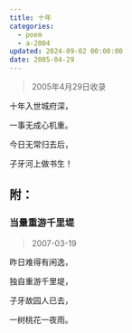 ```yaml
---
title: 十年
categories:
  - poem
  - a-2004
updated: 2024-09-02 00:00:00
date: 2005-04-29
---
```


> 2005年4月29日收录

十年入世城府深，

一事无成心机重。

今日无常归去后，

子牙河上做书生！

## 附： ##

### 当量重游千里堤 ###

> 2007-03-19

昨日难得有闲逸，

独自重游千里堤，

子牙故园人已去，

一树桃花一夜雨。